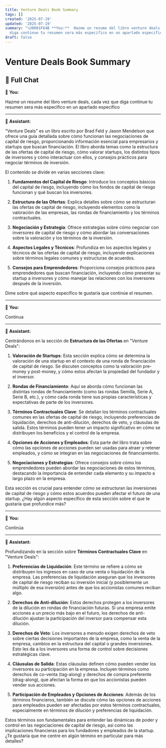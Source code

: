 ```yaml
---
title: Venture Deals Book Summary
tags: []
created: '2025-07-19'
updated: '2025-07-19'
summary: "\U0001F64B **You:**  Hazme un resume del libro venture deals, cada vez que
  diga continue tu resumen sera más especifico en un apartado especifico"
draft: false
---
```


# Venture Deals Book Summary

## 🧠 Full Chat

🙋 **You:**

Hazme un resume del libro venture deals, cada vez que diga continue tu resumen sera más especifico en un apartado especifico

---

🤖 **Assistant:**

"Venture Deals" es un libro escrito por Brad Feld y Jason Mendelson que ofrece una guía detallada sobre cómo funcionan las negociaciones de capital de riesgo, proporcionando información esencial para empresarios y startups que buscan financiación. El libro aborda temas como la estructura de las ofertas de capital de riesgo, cómo valorar startups, los distintos tipos de inversores y cómo interactuar con ellos, y consejos prácticos para negociar términos de inversión.

El contenido se divide en varias secciones clave:

1. **Fundamentos del Capital de Riesgo**: Introduce los conceptos básicos del capital de riesgo, incluyendo cómo los fondos de capital de riesgo funcionan y qué buscan los inversores.

2. **Estructura de las Ofertas**: Explica detalles sobre cómo se estructuran las ofertas de capital de riesgo, incluyendo elementos como la valoración de las empresas, las rondas de financiamiento y los términos contractuales.

3. **Negociación y Estrategia**: Ofrece estrategias sobre cómo negociar con inversores de capital de riesgo y cómo abordar las conversaciones sobre la valoración y los términos de la inversión.

4. **Aspectos Legales y Técnicos**: Profundiza en los aspectos legales y técnicos de las ofertas de capital de riesgo, incluyendo explicaciones sobre términos legales comunes y estructuras de acuerdos.

5. **Consejos para Emprendedores**: Proporciona consejos prácticos para emprendedores que buscan financiación, incluyendo cómo presentar su startup a inversores y cómo manejar las relaciones con los inversores después de la inversión.

Dime sobre qué aspecto específico te gustaría que continúe el resumen.

---

🙋 **You:**

Continua

---

🤖 **Assistant:**

Centrándonos en la sección de **Estructura de las Ofertas** en "Venture Deals":

1. **Valoración de Startups**: Esta sección explica cómo se determina la valoración de una startup en el contexto de una ronda de financiación de capital de riesgo. Se discuten conceptos como la valoración pre-money y post-money, y cómo estos afectan la propiedad del fundador y el inversor.

2. **Rondas de Financiamiento**: Aquí se aborda cómo funcionan las distintas rondas de financiamiento (como las rondas Semilla, Serie A, Serie B, etc.), y cómo cada ronda tiene sus propias características y expectativas de parte de los inversores.

3. **Términos Contractuales Clave**: Se detallan los términos contractuales comunes en las ofertas de capital de riesgo, incluyendo preferencias de liquidación, derechos de anti-dilución, derechos de veto, y cláusulas de salida. Estos términos pueden tener un impacto significativo en cómo se distribuyen los beneficios y el control de la empresa.

4. **Opciones de Acciones y Empleados**: Esta parte del libro trata sobre cómo las opciones de acciones pueden ser usadas para atraer y retener empleados, y cómo se integran en las negociaciones de financiamiento.

5. **Negociaciones y Estrategias**: Ofrece consejos sobre cómo los emprendedores pueden abordar las negociaciones de estos términos, destacando la importancia de entender cada elemento y su impacto a largo plazo en la empresa.

Esta sección es crucial para entender cómo se estructuran las inversiones de capital de riesgo y cómo estos acuerdos pueden afectar el futuro de una startup. ¿Hay algún aspecto específico de esta sección sobre el que te gustaría que profundice más?

---

🙋 **You:**

Continúa

---

🤖 **Assistant:**

Profundizando en la sección sobre **Términos Contractuales Clave** en "Venture Deals":

1. **Preferencias de Liquidación**: Este término se refiere a cómo se distribuyen los ingresos en caso de una venta o liquidación de la empresa. Las preferencias de liquidación aseguran que los inversores de capital de riesgo reciban su inversión inicial (y posiblemente un múltiplo de esa inversión) antes de que los accionistas comunes reciban algo.

2. **Derechos de Anti-dilución**: Estos derechos protegen a los inversores de la dilución en rondas de financiación futuras. Si una empresa emite acciones a un precio más bajo en el futuro, los derechos de anti-dilución ajustan la participación del inversor para compensar esta dilución.

3. **Derechos de Veto**: Los inversores a menudo exigen derechos de veto sobre ciertas decisiones importantes de la empresa, como la venta de la empresa, cambios en la estructura del capital o grandes inversiones. Esto les da a los inversores una forma de control sobre decisiones estratégicas clave.

4. **Cláusulas de Salida**: Estas cláusulas definen cómo pueden vender los inversores su participación en la empresa. Incluyen términos como derechos de co-venta (tag-along) y derechos de compra preferente (drag-along), que afectan la forma en que los accionistas pueden vender sus acciones.

5. **Participación de Empleados y Opciones de Acciones**: Además de los términos financieros, también se discute cómo las opciones de acciones para empleados pueden ser afectadas por estos términos contractuales, especialmente en términos de dilución y preferencias de liquidación.

Estos términos son fundamentales para entender las dinámicas de poder y control en las negociaciones de capital de riesgo, así como las implicaciones financieras para los fundadores y empleados de la startup. ¿Te gustaría que me centre en algún término en particular para más detalles?